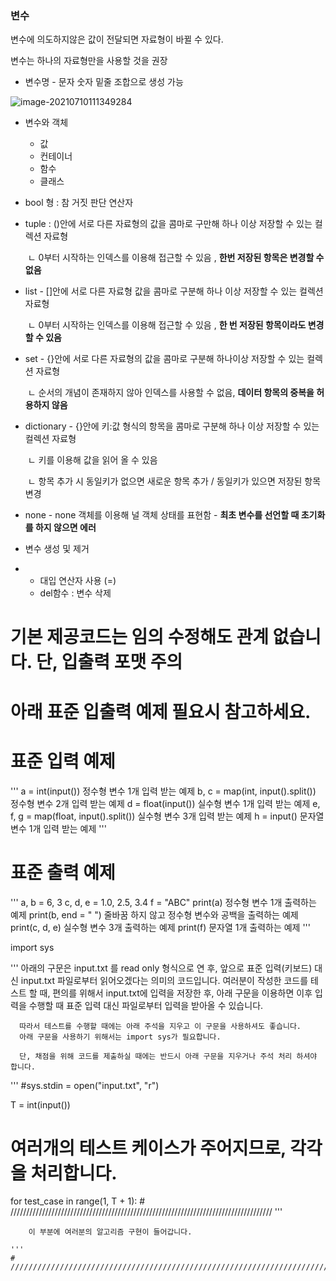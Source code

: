 ### 변수

변수에 의도하지않은 값이 전달되면 자료형이 바뀔 수 있다.

변수는 하나의 자료형만을 사용할 것을 권장



- 변수명  - 문자 숫자 밑줄 조합으로 생성 가능

![image-20210710111349284](C:\Users\user\AppData\Roaming\Typora\typora-user-images\image-20210710111349284.png)



- 변수와 객체

  - 값
  - 컨테이너
  - 함수
  - 클래스

- bool 형 : 참 거짓 판단 연산자

- tuple  : ()안에 서로 다른 자료형의 값을 콤마로 구만해 하나 이상 저장할 수 있는 컬렉션 자료형

  ​	ㄴ 0부터 시작하는 인덱스를 이용해 접근할 수 있음 , **한번 저장된 항목은 변경할 수 없음**

- list - []안에 서로 다른 자료형 값을 콤마로 구분해 하나 이상 저장할 수 있는 컬렉션 자료형

  ​	ㄴ 0부터 시작하는 인덱스를 이용해 접근할 수 있음 , **한 번 저장된 항목이라도 변경할 수 있음**

- set - {}안에 서로 다른 자료형의 값을 콤마로 구분해 하나이상 저장할 수 있는 컬렉션 자료형

  ​	ㄴ 순서의 개념이 존재하지 않아 인덱스를 사용할 수 없음, **데이터 항목의 중복을 허용하지 않음**

- dictionary - {}안에 키:값 형식의 항목을 콤마로 구분해 하나 이상 저장할 수 있는 컬렉션 자료형

  ​	ㄴ 키를 이용해 값을 읽어 올 수 있음

  ​	ㄴ 항목 추가 시 동일키가 없으면 새로운 항목 추가 / 동일키가 있으면 저장된 항목 변경

- none - none 객체를 이용해 널 객체 상태를 표현함 -  **최초 변수를 선언할 때 초기화를 하지 않으면 에러**





- 변수 생성 및 제거
- - 대입 연산자 사용 (=)
  - del함수 : 변수 삭제







# 기본 제공코드는 임의 수정해도 관계 없습니다. 단, 입출력 포맷 주의
# 아래 표준 입출력 예제 필요시 참고하세요.

# 표준 입력 예제
'''
a = int(input())                        정수형 변수 1개 입력 받는 예제
b, c = map(int, input().split())        정수형 변수 2개 입력 받는 예제 
d = float(input())                      실수형 변수 1개 입력 받는 예제
e, f, g = map(float, input().split())   실수형 변수 3개 입력 받는 예제
h = input()                             문자열 변수 1개 입력 받는 예제
'''

# 표준 출력 예제
'''
a, b = 6, 3
c, d, e = 1.0, 2.5, 3.4
f = "ABC"
print(a)                                정수형 변수 1개 출력하는 예제
print(b, end = " ")                     줄바꿈 하지 않고 정수형 변수와 공백을 출력하는 예제
print(c, d, e)                          실수형 변수 3개 출력하는 예제
print(f)                                문자열 1개 출력하는 예제
'''

import sys


'''
      아래의 구문은 input.txt 를 read only 형식으로 연 후,
      앞으로 표준 입력(키보드) 대신 input.txt 파일로부터 읽어오겠다는 의미의 코드입니다.
      여러분이 작성한 코드를 테스트 할 때, 편의를 위해서 input.txt에 입력을 저장한 후,
      아래 구문을 이용하면 이후 입력을 수행할 때 표준 입력 대신 파일로부터 입력을 받아올 수 있습니다.

      따라서 테스트를 수행할 때에는 아래 주석을 지우고 이 구문을 사용하셔도 좋습니다.
      아래 구문을 사용하기 위해서는 import sys가 필요합니다.
    
      단, 채점을 위해 코드를 제출하실 때에는 반드시 아래 구문을 지우거나 주석 처리 하셔야 합니다.
'''
#sys.stdin = open("input.txt", "r")

T = int(input())
# 여러개의 테스트 케이스가 주어지므로, 각각을 처리합니다.
for test_case in range(1, T + 1):
    # ///////////////////////////////////////////////////////////////////////////////////
    '''

        이 부분에 여러분의 알고리즘 구현이 들어갑니다.
    
    '''
    # ///////////////////////////////////////////////////////////////////////////////////